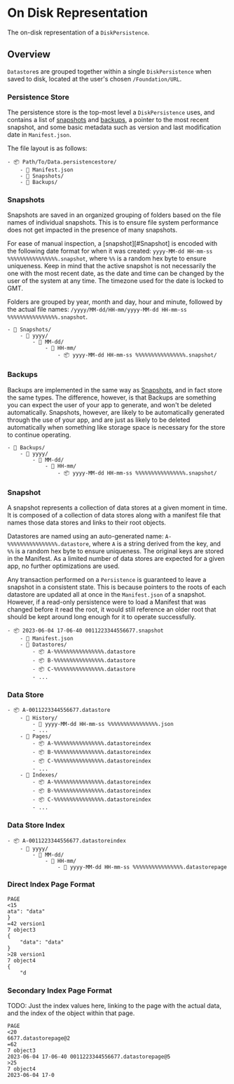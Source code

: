 # On Disk Representation

The on-disk representation of a ``DiskPersistence``.

## Overview

``Datastore``s are grouped together within a single ``DiskPersistence`` when
saved to disk, located at the user's chosen ``/Foundation/URL``.

### Persistence Store

The persistence store is the top-most level a ``DiskPersistence`` uses, and
contains a list of [snapshots](#Snapshots) and [backups](#Backups), a pointer
to the most recent snapshot, and some basic metadata such as version and last
modification date in `Manifest.json`.

The file layout is as follows:

```
- 📦 Path/To/Data.persistencestore/
    - 📃 Manifest.json
    - 📁 Snapshots/
    - 📁 Backups/
```

### Snapshots

Snapshots are saved in an organized grouping of folders based on the file names
of individual snapshots. This is to ensure file system performance does not get
impacted in the presence of many snapshots.

For ease of manual inspection, a [snapshot][#Snapshot] is encoded with the
following date format for when it was created:
`yyyy-MM-dd HH-mm-ss %%%%%%%%%%%%%%%%.snapshot`, where `%%` is a random hex byte
to ensure uniqueness. Keep in mind that the active snapshot is not necessarily
the one with the most recent date, as the date and time can be changed by
the user of the system at any time. The timezone used for the date is locked
to GMT.

Folders are grouped by year, month and day, hour and minute, followed by the
actual file names: `/yyyy/MM-dd/HH-mm/yyyy-MM-dd HH-mm-ss %%%%%%%%%%%%%%%%.snapshot`.

```
- 📂 Snapshots/
    - 📂 yyyy/
        - 📂 MM-dd/
            - 📂 HH-mm/
                - 📦 yyyy-MM-dd HH-mm-ss %%%%%%%%%%%%%%%%.snapshot/
```

### Backups

Backups are implemented in the same way as [Snapshots](#Snapshots), and in fact
store the same types. The difference, however, is that Backups are something
you can expect the user of your app to generate, and won't be deleted
automatically. Snapshots, however, are likely to be automatically generated
through the use of your app, and are just as likely to be deleted automatically
when something like storage space is necessary for the store to continue
operating.

```
- 📂 Backups/
    - 📂 yyyy/
        - 📂 MM-dd/
            - 📂 HH-mm/
                - 📦 yyyy-MM-dd HH-mm-ss %%%%%%%%%%%%%%%%.snapshot/
```

### Snapshot

A snapshot represents a collection of data stores at a given moment in time. It
is composed of a collection of data stores along with a manifest file that names
those data stores and links to their root objects.

Datastores are named using an auto-generated name: `A-%%%%%%%%%%%%%%%%.datastore`,
where `A` is a string derived from the key, and `%%` is a random hex byte
to ensure uniqueness. The original keys are stored in the Manifest. As
a limited number of data stores are expected for a given app, no further
optimizations are used.

Any transaction performed on a ``Persistence`` is guaranteed to leave a snapshot
in a consistent state. This is because pointers to the roots of each datastore
are updated all at once in the `Manifest.json` of a snapshot. However, if a
read-only persistence were to load a Manifest that was changed before it read
the root, it would still reference an older root that should be kept around
long enough for it to operate successfully.

```
- 📦 2023-06-04 17-06-40 0011223344556677.snapshot
    - 📃 Manifest.json
    - 📂 Datastores/
        - 📦 A-%%%%%%%%%%%%%%%%.datastore
        - 📦 B-%%%%%%%%%%%%%%%%.datastore
        - 📦 C-%%%%%%%%%%%%%%%%.datastore
        - ...
```

### Data Store

```
- 📦 A-0011223344556677.datastore
    - 📂 History/
        - 📃 yyyy-MM-dd HH-mm-ss %%%%%%%%%%%%%%%%.json
        - ...
    - 📂 Pages/
        - 📦 A-%%%%%%%%%%%%%%%%.datastoreindex
        - 📦 B-%%%%%%%%%%%%%%%%.datastoreindex
        - 📦 C-%%%%%%%%%%%%%%%%.datastoreindex
        - ...
    - 📂 Indexes/
        - 📦 A-%%%%%%%%%%%%%%%%.datastoreindex
        - 📦 B-%%%%%%%%%%%%%%%%.datastoreindex
        - 📦 C-%%%%%%%%%%%%%%%%.datastoreindex
        - ...
```

### Data Store Index

```
- 📦 A-0011223344556677.datastoreindex
    - 📂 yyyy/
        - 📂 MM-dd/
            - 📂 HH-mm/
                - 📃 yyyy-MM-dd HH-mm-ss %%%%%%%%%%%%%%%%.datastorepage
```

### Direct Index Page Format

```
PAGE
<15
ata": "data" 
}
=42 version1
7 object3
{
    "data": "data" 
}
>28 version1
7 object4
{
    "d
```

### Secondary Index Page Format

TODO: Just the index values here, linking to the page with the actual data, and the index of the object within that page.

```
PAGE
<20
6677.datastorepage@2
=62
7 object3
2023-06-04 17-06-40 0011223344556677.datastorepage@5
>25
7 object4
2023-06-04 17-0
```
